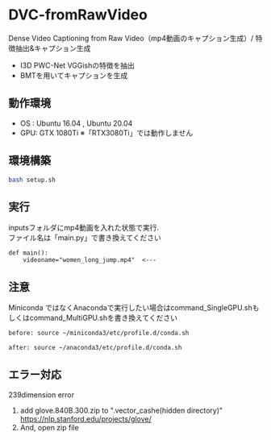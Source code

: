 # DVC-fromRawVideo
Dense Video Captioning from Raw Video（mp4動画のキャプション生成）/ 特徴抽出&amp;キャプション生成

- I3D PWC-Net VGGishの特徴を抽出
- BMTを用いてキャプションを生成

## 動作環境
- OS : Ubuntu 16.04 , Ubuntu 20.04
- GPU: GTX 1080Ti  ※「RTX3080Ti」では動作しません


## 環境構築
```bash
bash setup.sh
```

## 実行
inputsフォルダにmp4動画を入れた状態で実行. <br>
ファイル名は「main.py」で書き換えてください

```
def main():
    videoname="women_long_jump.mp4"  <---
```

## 注意
Miniconda ではなくAnacondaで実行したい場合はcommand_SingleGPU.shもしくはcommand_MultiGPU.shを書き換えてください
```bash
before: source ~/miniconda3/etc/profile.d/conda.sh
```
```bash
after: source ~/anaconda3/etc/profile.d/conda.sh
```

## エラー対応
239dimension error
1. add glove.840B.300.zip to ".vector_cashe(hidden directory)" https://nlp.stanford.edu/projects/glove/
2. And, open zip file
